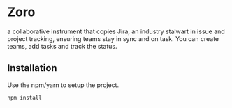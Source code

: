 # Zoro

a collaborative instrument that copies Jira, an industry stalwart in issue and project tracking, ensuring teams stay in sync and on task.
You can create teams, add tasks and track the status.

## Installation

Use the npm/yarn to setup the project.

```bash
npm install
```

